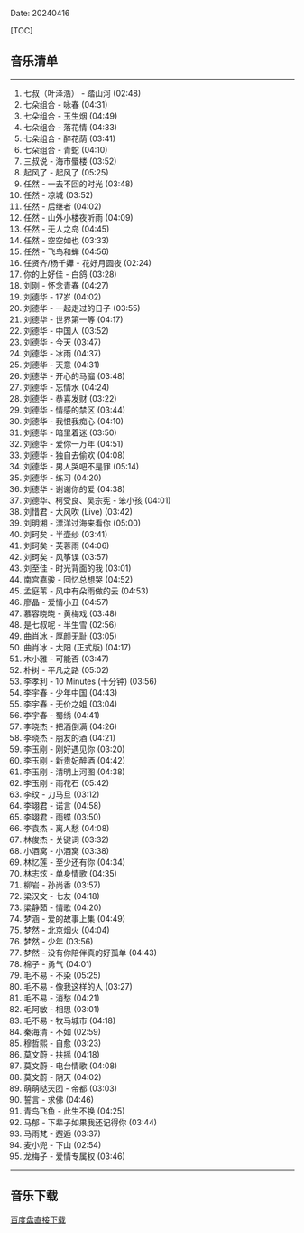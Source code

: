 Date: 20240416


[TOC]


## 音乐清单


------------------------------------------------------------------------

1.  七叔（叶泽浩） - 踏山河 (02:48)
2.  七朵组合 - 咏春 (04:31)
3.  七朵组合 - 玉生烟 (04:49)
4.  七朵组合 - 落花情 (04:33)
5.  七朵组合 - 醉花荫 (03:41)
6.  七朵组合 - 青蛇 (04:10)
7.  三叔说 - 海市蜃楼 (03:52)
8.  起风了 - 起风了 (05:25)
9.  任然 - 一去不回的时光 (03:48)
10. 任然 - 凉城 (03:52)
11. 任然 - 后继者 (04:02)
12. 任然 - 山外小楼夜听雨 (04:09)
13. 任然 - 无人之岛 (04:45)
14. 任然 - 空空如也 (03:33)
15. 任然 - 飞鸟和蝉 (04:56)
16. 任贤齐/杨千嬅 - 花好月圆夜 (02:24)
17. 你的上好佳 - 白鸽 (03:28)
18. 刘刚 - 怀念青春 (04:27)
19. 刘德华 - 17岁 (04:02)
20. 刘德华 - 一起走过的日子 (03:55)
21. 刘德华 - 世界第一等 (04:17)
22. 刘德华 - 中国人 (03:52)
23. 刘德华 - 今天 (03:47)
24. 刘德华 - 冰雨 (04:37)
25. 刘德华 - 天意 (04:31)
26. 刘德华 - 开心的马骝 (03:48)
27. 刘德华 - 忘情水 (04:24)
28. 刘德华 - 恭喜发财 (03:22)
29. 刘德华 - 情感的禁区 (03:44)
30. 刘德华 - 我恨我痴心 (04:10)
31. 刘德华 - 暗里着迷 (03:50)
32. 刘德华 - 爱你一万年 (04:51)
33. 刘德华 - 独自去偷欢 (04:08)
34. 刘德华 - 男人哭吧不是罪 (05:14)
35. 刘德华 - 练习 (04:20)
36. 刘德华 - 谢谢你的爱 (04:38)
37. 刘德华、柯受良、吴宗宪 - 笨小孩 (04:01)
38. 刘惜君 - 大风吹 (Live) (03:42)
39. 刘明湘 - 漂洋过海来看你 (05:00)
40. 刘珂矣 - 半壶纱 (03:41)
41. 刘珂矣 - 芙蓉雨 (04:06)
42. 刘珂矣 - 风筝误 (03:57)
43. 刘至佳 - 时光背面的我 (03:01)
44. 南宫嘉骏 - 回忆总想哭 (04:52)
45. 孟庭苇 - 风中有朵雨做的云 (04:53)
46. 廖晶 - 爱情小丑 (04:57)
47. 慕容晓晓 - 黄梅戏 (03:48)
48. 是七叔呢 - 半生雪 (02:56)
49. 曲肖冰 - 厚颜无耻 (03:05)
50. 曲肖冰 - 太阳 (正式版) (04:17)
51. 木小雅 - 可能否 (03:47)
52. 朴树 - 平凡之路 (05:02)
53. 李孝利 - 10 Minutes (十分钟) (03:56)
54. 李宇春 - 少年中国 (04:43)
55. 李宇春 - 无价之姐 (03:04)
56. 李宇春 - 蜀绣 (04:41)
57. 李晓杰 - 把酒倒满 (04:26)
58. 李晓杰 - 朋友的酒 (04:21)
59. 李玉刚 - 刚好遇见你 (03:20)
60. 李玉刚 - 新贵妃醉酒 (04:42)
61. 李玉刚 - 清明上河图 (04:38)
62. 李玉刚 - 雨花石 (05:42)
63. 李玟 - 刀马旦 (03:12)
64. 李翊君 - 诺言 (04:58)
65. 李翊君 - 雨蝶 (03:50)
66. 李袁杰 - 离人愁 (04:08)
67. 林俊杰 - 关键词 (03:32)
68. 小酒窝 - 小酒窝 (03:38)
69. 林忆莲 - 至少还有你 (04:34)
70. 林志炫 - 单身情歌 (04:35)
71. 柳岩 - 孙尚香 (03:57)
72. 梁汉文 - 七友 (04:18)
73. 梁静茹 - 情歌 (04:20)
74. 梦涵 - 爱的故事上集 (04:49)
75. 梦然 - 北京烟火 (04:04)
76. 梦然 - 少年 (03:56)
77. 梦然 - 没有你陪伴真的好孤单 (04:43)
78. 棉子 - 勇气 (04:01)
79. 毛不易 - 不染 (05:25)
80. 毛不易 - 像我这样的人 (03:27)
81. 毛不易 - 消愁 (04:21)
82. 毛阿敏 - 相思 (03:01)
83. 毛不易 - 牧马城市 (04:18)
84. 秦海清 - 不如 (02:59)
85. 穆哲熙 - 自愈 (03:23)
86. 莫文蔚 - 扶摇 (04:18)
87. 莫文蔚 - 电台情歌 (04:08)
88. 莫文蔚 - 阴天 (04:02)
89. 萌萌哒天团 - 帝都 (03:03)
90. 誓言 - 求佛 (04:46)
91. 青鸟飞鱼 - 此生不换 (04:25)
92. 马郁 - 下辈子如果我还记得你 (03:44)
93. 马雨梵 - 邂逅 (03:37)
94. 麦小兜 - 下山 (02:54)
95. 龙梅子 - 爱情专属权 (03:46)

------------------------------------------------------------------------


## 音乐下载

<a class="btn btn-primary" target="_blank"
    href="https://pan.baidu.com/s/15LEBzO8Pgt2saveAfaPxtA?pwd=nlyy"><span
        class="glyphicon glyphicon-download-alt" aria-hidden="true"></span>
    百度盘直接下载
</a>

